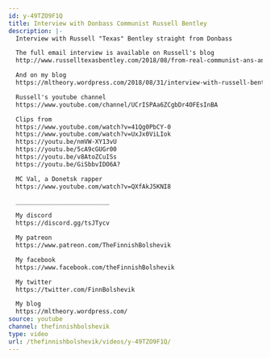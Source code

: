 ```yaml
---
id: y-49TZO9F1Q
title: Interview with Donbass Communist Russell Bentley
description: |-
  Interview with Russell "Texas" Bentley straight from Donbass

  The full email interview is available on Russell's blog
  http://www.russelltexasbentley.com/2018/08/from-real-communist-ans-anti-fascist-in.html

  And on my blog
  https://mltheory.wordpress.com/2018/08/31/interview-with-russell-bentley-american-communist-in-donbass/

  Russell's youtube channel
  https://www.youtube.com/channel/UCrISPAa6ZCgbDr4OFEsInBA

  Clips from
  https://www.youtube.com/watch?v=41Qg0PbCY-0
  https://www.youtube.com/watch?v=UxJx0ViLIok
  https://youtu.be/nmVW-XY13vU
  https://youtu.be/5cA9cGUGr00
  https://youtu.be/v8AtoZCuISs
  https://youtu.be/GiSbbvIDO6A?

  MC Val, a Donetsk rapper
  https://www.youtube.com/watch?v=QXfAkJ5KNI8

  __________________________

  My discord
  https://discord.gg/tsJTycv

  My patreon
  https://www.patreon.com/TheFinnishBolshevik

  My facebook
  https://www.facebook.com/theFinnishBolshevik

  My twitter
  https://twitter.com/FinnBolshevik

  My blog
  https://mltheory.wordpress.com/
source: youtube
channel: thefinnishbolshevik
type: video
url: /thefinnishbolshevik/videos/y-49TZO9F1Q/
---
```

